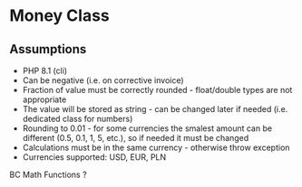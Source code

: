 # Money Class

## Assumptions
* PHP 8.1 (cli)
* Can be negative (i.e. on corrective invoice)
* Fraction of value must be correctly rounded - float/double types are not appropriate
* The value will be stored as string - can be changed later if needed (i.e. dedicated class for numbers)
* Rounding to 0.01 - for some currencies the smalest amount can be different (0.5, 0.1, 1, 5, etc.), so if needed it must be changed
* Calculations must be in the same currency - otherwise throw exception
* Currencies supported: USD, EUR, PLN

BC Math Functions ?
